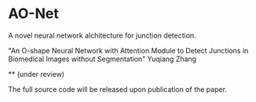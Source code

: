# AO-Net
A novel neural network alchitecture for junction detection.

"An O-shape Neural Network with Attention Module to Detect Junctions in Biomedical Images without Segmentation"
Yuqiang Zhang

** (under review)

The full source code will be released upon publication of the paper.
